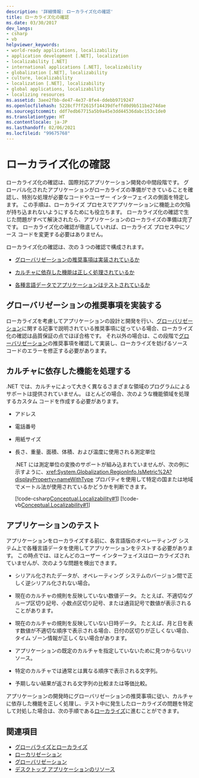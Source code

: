 ```yaml
---
description: '詳細情報: ローカライズ化の確認'
title: ローカライズ化の確認
ms.date: 03/30/2017
dev_langs:
- csharp
- vb
helpviewer_keywords:
- world-ready applications, localizability
- application development [.NET], localization
- localizability [.NET]
- international applications [.NET], localizability
- globalization [.NET], localizability
- culture, localizability
- localization [.NET], localizability
- global applications, localizability
- localizing resources
ms.assetid: 3aee2fbb-de47-4e37-8fe4-ddebb9719247
ms.openlocfilehash: 5228cf7ff2615f14439dfeffd0d9b511be274dae
ms.sourcegitcommit: ddf7edb67715a5b9a45e3dd44536dabc153c1de0
ms.translationtype: HT
ms.contentlocale: ja-JP
ms.lasthandoff: 02/06/2021
ms.locfileid: "99675768"
---
```

# <a name="localizability-review"></a>ローカライズ化の確認

ローカライズ化の確認は、国際対応アプリケーション開発の中間段階です。 グローバル化されたアプリケーションがローカライズの準備ができていることを確認し、特別な処理が必要なコードやユーザー インターフェイスの側面を特定します。 この手順は、ローカライズ プロセスでアプリケーションに機能上の欠陥が持ち込まれないようにするためにも役立ちます。 ローカライズ化の確認で生じた問題がすべて解決されたら、アプリケーションのローカライズの準備は完了です。 ローカライズ化の確認が徹底していれば、ローカライズ プロセス中にソース コードを変更する必要はありません。

ローカライズ化の確認は、次の 3 つの確認で構成されます。

- [グローバリゼーションの推奨事項は実装されているか](#global)

- [カルチャに依存した機能は正しく処理されているか](#culture)

- [各種言語データでアプリケーションはテストされているか](#test)

<a name="global"></a>

## <a name="implement-globalization-recommendations"></a>グローバリゼーションの推奨事項を実装する

ローカライズを考慮してアプリケーションの設計と開発を行い、[グローバリゼーション](globalization.md)に関する記事で説明されている推奨事項に従っている場合、ローカライズ化の確認は品質保証の点でほぼ合格です。 それ以外の場合は、この段階で[グローバリゼーション](globalization.md)の推奨事項を確認して実装し、ローカライズを妨げるソース コードのエラーを修正する必要があります。

<a name="culture"></a>

## <a name="handle-culture-sensitive-features"></a>カルチャに依存した機能を処理する

.NET では、カルチャによって大きく異なるさまざまな領域のプログラムによるサポートは提供されていません。 ほとんどの場合、次のような機能領域を処理するカスタム コードを作成する必要があります。

- アドレス

- 電話番号

- 用紙サイズ

- 長さ、重量、面積、体積、および温度に使用される測定単位

   .NET には測定単位の変換のサポートが組み込まれていませんが、次の例に示すように、<xref:System.Globalization.RegionInfo.IsMetric%2A?displayProperty=nameWithType> プロパティを使用して特定の国または地域でメートル法が使用されているかどうかを判断できます。

   [!code-csharp[Conceptual.Localizability#1](../../../samples/snippets/csharp/VS_Snippets_CLR/conceptual.localizability/cs/ismetric1.cs#1)]
   [!code-vb[Conceptual.Localizability#1](../../../samples/snippets/visualbasic/VS_Snippets_CLR/conceptual.localizability/vb/ismetric1.vb#1)]

<a name="test"></a>

## <a name="test-your-application"></a>アプリケーションのテスト

アプリケーションをローカライズする前に、各言語版のオペレーティング システム上で各種言語データを使用してアプリケーションをテストする必要があります。 この時点では、ほとんどのユーザー インターフェイスはローカライズされていませんが、次のような問題を検出できます。

- シリアル化されたデータが、オペレーティング システムのバージョン間で正しく逆シリアル化されない場合。

- 現在のカルチャの規則を反映していない数値データ。 たとえば、不適切なグループ区切り記号、小数点区切り記号、または通貨記号で数値が表示されることがあります。

- 現在のカルチャの規則を反映していない日時データ。 たとえば、月と日を表す数値が不適切な順序で表示される場合、日付の区切りが正しくない場合、タイム ゾーン情報が正しくない場合があります。

- アプリケーションの既定のカルチャを指定していないために見つからないリソース。

- 特定のカルチャでは通常とは異なる順序で表示される文字列。

- 予期しない結果が返される文字列の比較または等価比較。

アプリケーションの開発時にグローバリゼーションの推奨事項に従い、カルチャに依存した機能を正しく処理し、テスト中に発生したローカライズの問題を特定して対処した場合は、次の手順である[ローカライズ](localization.md)に進むことができます。

## <a name="see-also"></a>関連項目

- [グローバライズとローカライズ](index.md)
- [ローカリゼーション](localization.md)
- [グローバリゼーション](globalization.md)
- [デスクトップ アプリケーションのリソース](../../framework/resources/index.md)
